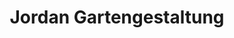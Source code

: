 ---
title: "Jordan Gartengestaltung"
url: /euskirchen/jordan-gartengestaltung/
shop: Garten-Center
---